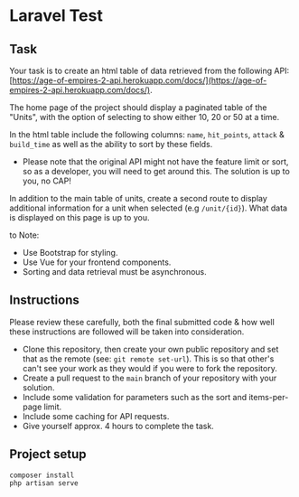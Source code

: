 # Laravel Test

## Task

Your task is to create an html table of data retrieved from the following API: [https://age-of-empires-2-api.herokuapp.com/docs/](https://age-of-empires-2-api.herokuapp.com/docs/).

The home page of the project should display a paginated table of the "Units", with the option of selecting to show either 10, 20 or 50 at a time. 

In the html table include the following columns: `name`, `hit_points`, `attack` & `build_time` as well as the ability to sort by these fields.

* Please note that the original API might not have the feature limit or sort, so as a developer, you will need to get around this. The solution is up to you, no CAP!

In addition to the main table of units, create a second route to display additional information for a unit when selected (e.g `/unit/{id}`). What data is displayed on this page is up to you.

to Note:

- Use Bootstrap for styling.
- Use Vue for your frontend components.
- Sorting and data retrieval must be asynchronous.

## Instructions

Please review these carefully, both the final submitted code & how well these instructions are followed will be taken into consideration.

* Clone this repository, then create your own public repository and set that as the remote (see: `git remote set-url`). This is so that other's can't see your work as they would if you were to fork the repository.
* Create a pull request to the `main` branch of your repository with your solution.
* Include some validation for parameters such as the sort and items-per-page limit.
* Include some caching for API requests.
* Give yourself approx. 4 hours to complete the task.

## Project setup

```
composer install
php artisan serve
```
